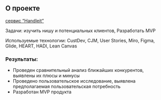 ## О проекте

[сервис “Handleit”](https://github.com/iratewarrior/netology-product-manager/blob/main/Handleit_v2.pdf)

Задачи: изучить нишу и потенциальных клиентов, Разработать MVP

Используемые технологии: CustDev, CJM, User Stories, Miro, Figma, Glide, HEART, HADI, Lean Canvas

### Результаты:
- Проведен сравнительный анализ ближайших конкурентов, выявлены их плюсы и минусы
- Проведено пользовательское исследование, выявлена предполагаемая пользовательская потребность
- Разработан MVP продукта
